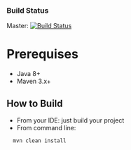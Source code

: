 ### Build Status
Master: [![Build Status](https://travis-ci.org/htchepannou/geo-client.svg?branch=master)](https://travis-ci.org/htchepannou/geo-client)


# Prerequises
- Java 8+
- Maven 3.x+

## How to Build
- From your IDE: just build your project
- From command line: 
```
  mvn clean install
```  
